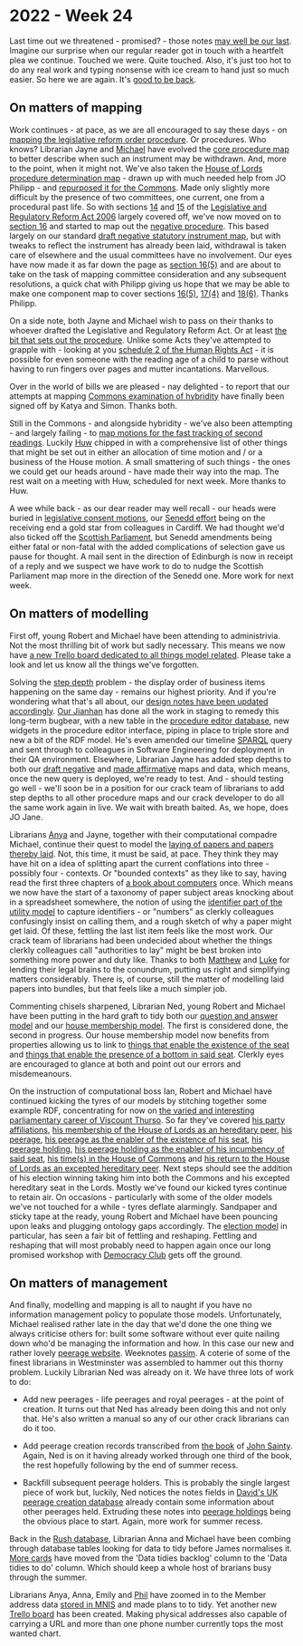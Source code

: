 # 2022 - Week 24

Last time out we threatened - promised? - those notes [may well be our last](https://ukparliament.github.io/ontologies/meta/weeknotes/2022/21/#voices-off---a-crisis-of-weeknoting-confidence). Imagine our surprise when our regular reader got in touch with a heartfelt plea we continue. Touched we were. Quite touched. Also, it's just too hot to do any real work and typing nonsense with ice cream to hand just so much easier. So here we are again. It's [good to be back](https://www.youtube.com/watch?v=1Msnt4lLm-g&t=105s).

## On matters of mapping

Work continues - at pace, as we are all encouraged to say these days - on [mapping the legislative reform order procedure](https://ukparliament.github.io/ontologies/procedure/maps/legislation/secondary/statutory-instruments/super-affirmative-procedures/#legislative-reform-order). Or procedures. Who knows? Librarian Jayne and [Michael](https://twitter.com/fantasticlife) have evolved the [core procedure map](https://ukparliament.github.io/ontologies/procedure/maps/legislation/secondary/statutory-instruments/super-affirmative-procedures/legislative-reform-orders/legislative-reform-order.pdf) to better describe when such an instrument may be withdrawn. And, more to the point, when it might not. We've also taken the [House of Lords procedure determination map](https://ukparliament.github.io/ontologies/procedure/maps/legislation/secondary/statutory-instruments/super-affirmative-procedures/legislative-reform-orders/components/lords/procedure-determination/procedure-determination.pdf) - drawn up with much needed help from JO Philipp - and [repurposed it for the Commons](https://ukparliament.github.io/ontologies/procedure/maps/legislation/secondary/statutory-instruments/super-affirmative-procedures/legislative-reform-orders/components/commons/procedure-determination/procedure-determination.pdf). Made only slightly more difficult by the presence of two committees, one current, one from a procedural past life. So with sections [14](https://www.legislation.gov.uk/ukpga/2006/51/part/1/crossheading/procedure#section-14) and [15](https://www.legislation.gov.uk/ukpga/2006/51/part/1/crossheading/procedure#section-15) of the [Legislative and Regulatory Reform Act 2006](https://www.legislation.gov.uk/ukpga/2006/51/contents) largely covered off, we've now moved on to [section 16](https://www.legislation.gov.uk/ukpga/2006/51/part/1/crossheading/procedure#section-16) and started to map out the [negative procedure](https://ukparliament.github.io/ontologies/procedure/maps/legislation/secondary/statutory-instruments/super-affirmative-procedures/legislative-reform-orders/components/draft-negative/draft-negative.pdf). This based largely on our standard [draft negative statutory instrument map](https://ukparliament.github.io/ontologies/procedure/maps/legislation/secondary/statutory-instruments/negative-procedures/draft/draft-negative.pdf), but with tweaks to reflect the instrument has already been laid, withdrawal is taken care of elsewhere and the usual committees have no involvement. Our eyes have now made it as far down the page as [section 16(5)](https://www.legislation.gov.uk/ukpga/2006/51/part/1/crossheading/procedure#section-16-5) and are about to take on the task of mapping committee consideration and any subsequent resolutions, a quick chat with Philipp giving us hope that we may be able to make one component map to cover sections [16(5)](https://www.legislation.gov.uk/ukpga/2006/51/part/1/crossheading/procedure#section-16-5), [17(4)](https://www.legislation.gov.uk/ukpga/2006/51/part/1/crossheading/procedure#section-17-4) and [18(6)](https://www.legislation.gov.uk/ukpga/2006/51/part/1/crossheading/procedure#section-18-6). Thanks Philipp. 

On a side note, both Jayne and Michael wish to pass on their thanks to whoever drafted the Legislative and Regulatory Reform Act. Or at least [the bit that sets out the procedure](https://www.legislation.gov.uk/ukpga/2006/51/part/1/crossheading/procedure). Unlike some Acts they've attempted to grapple with - looking at you [schedule 2 of the Human Rights Act](https://www.legislation.gov.uk/ukpga/1998/42/schedule/2) - it is possible for even someone with the reading age of a child to parse without having to run fingers over pages and mutter incantations. Marvellous.

Over in the world of bills we are pleased - nay delighted - to report that our attempts at mapping [Commons examination of hybridity](https://ukparliament.github.io/ontologies/hprocedure/maps/legislation/primary/public-bills/components/commons/examination-and-standing-orders-committee/examination-and-standing-orders-committee.pdf) have finally been signed off by Katya and Simon. Thanks both.

Still in the Commons - and alongside hybridity - we've also been attempting - and largely failing - to [map motions for the fast tracking of second readings](https://ukparliament.github.io/ontologies/procedure/maps/legislation/primary/public-bills/components/commons/fast-track-second-reading/fast-track-second-reading.pdf). Luckily [Huw](https://twitter.com/HuwYardley) chipped in with a comprehensive list of other things that might be set out in either an allocation of time motion and / or a business of the House motion. A small smattering of such things - the ones we could get our heads around - have made their way into the map. The rest wait on a meeting with Huw, scheduled for next week. More thanks to Huw.

A wee while back - as our dear reader may well recall - our heads were buried in [legislative consent motions](https://ukparliament.github.io/ontologies/procedure/maps/legislation/primary/#legislative-consent-motions), our [Senedd effort](https://ukparliament.github.io/ontologies/procedure/maps/legislation/primary/public-bills/components/devolved-legislature-consent/senedd-cymru/senedd-cymru-consent.pdf) being on the receiving end a gold star from colleagues in Cardiff. We had thought we'd also ticked off the [Scottish Parliament](https://ukparliament.github.io/ontologies/procedure/maps/legislation/primary/public-bills/components/devolved-legislature-consent/scottish-parliament/scottish-parliament-consent.pdf), but Senedd amendments being either fatal or non-fatal with the added complications of selection gave us pause for thought. A mail sent in the direction of Edinburgh is now in receipt of a reply and we suspect we have work to do to nudge the Scottish Parliament map more in the direction of the Senedd one. More work for next week.

## On matters of modelling

First off, young Robert and Michael have been attending to administrivia. Not the most thrilling bit of work but sadly necessary. This means we now have [a new Trello board dedicated to all things model related](https://trello.com/b/KMFS2IuX/parliament-models). Please take a look and let us know all the things we've forgotten.

Solving the [step depth](https://ukparliament.github.io/ontologies/procedure/procedure-ontology#d4e289) problem - the display order of business items happening on the same day - remains our highest priority. And if you're wondering what that's all about, our [design notes have been updated accordingly](https://ukparliament.github.io/ontologies/procedure/maps/meta/design-notes/#business-items-actualisation-and-step-depths). [Our Jianhan](https://twitter.com/jianhanzhu) has done all the work in staging to remedy this long-term bugbear, with a new table in the [procedure editor database](https://github.com/ukparliament/ontologies/blob/master/procedure/meta/editor/schema.svg), new widgets in the procedure editor interface, piping in place to triple store and new a bit of the RDF model. He's even amended our timeline [SPARQL](https://en.wikipedia.org/wiki/SPARQL) query and sent through to colleagues in Software Engineering for deployment in their QA environment. Elsewhere, Librarian Jayne has added step depths to both our [draft negative](https://ukparliament.github.io/ontologies/procedure/maps/legislation/secondary/statutory-instruments/negative-procedures/draft/draft-negative.pdf) and [made affirmative](https://ukparliament.github.io/ontologies/procedure/maps/legislation/secondary/statutory-instruments/affirmative-procedures/made/made-affirmative.pdf) maps and data, which means, once the new query is deployed, we're ready to test. And - should testing go well - we'll soon be in a position for our crack team of librarians to add step depths to all other procedure maps and our crack developer to do all the same work again in live. We wait with breath baited. As, we hope, does JO Jane.

Librarians [Anya](https://twitter.com/bitten_) and Jayne, together with their computational compadre Michael, continue their quest to model the [laying of papers and papers thereby laid](https://ukparliament.github.io/ontologies/laying/laying-ontology). Not, this time, it must be said, at pace. They think they may have hit on a idea of splitting apart the current conflations into three - possibly four - contexts. Or "bounded contexts" as they like to say, having read the first three chapters of [a book about computers](https://www.amazon.com/gp/product/0321125215/) once. Which means we now have the start of a taxonomy of paper subject areas knocking about in a spreadsheet somewhere, the notion of using the [identifier part of the utility model](https://ukparliament.github.io/ontologies/utility/utility-ontology#d4e107) to capture identifiers - or "numbers" as clerkly colleagues confusingly insist on calling them, and a rough sketch of why a paper might get laid. Of these, fettling the last list item feels like the most work. Our crack team of librarians had been undecided about whether the things clerkly colleagues call "authorities to lay" might be best broken into something more power and duty like. Thanks to both [Matthew](https://twitter.com/mattwadd) and [Luke](https://twitter.com/Lenorbury) for lending their legal brains to the conundrum, putting us right and simplifying matters considerably. There is, of course, still the matter of modelling laid papers into bundles, but that feels like a much simpler job.

Commenting chisels sharpened, Librarian Ned, young Robert and Michael have been putting in the hard graft to tidy both our [question and answer model](https://ukparliament.github.io/ontologies/question-and-answer/question-and-answer-ontology) and our [house membership model](https://ukparliament.github.io/ontologies/house-membership/house-membership-ontology). The first is considered done, the second in progress. Our house membership model now benefits from properties allowing us to link to [things that enable the existence of the seat](https://ukparliament.github.io/ontologies/house-membership/house-membership-ontology#d4e210) and [things that enable the presence of a bottom in said seat](https://ukparliament.github.io/ontologies/house-membership/house-membership-ontology#d4e221). Clerkly eyes are encouraged to glance at both and point out our errors and misdemeanours.

On the instruction of computational boss Ian, Robert and Michael have continued kicking the tyres of our models by stitching together some example RDF, concentrating for now on [the varied and interesting parliamentary career of Viscount Thurso](https://github.com/ukparliament/ontologies/tree/master/meta/example-rdf/house-membership/john-thurso). So far they've covered [his party affiliations](https://github.com/ukparliament/ontologies/blob/master/meta/example-rdf/house-membership/john-thurso/john-thurso.ttl#L373), [his membership of the House of Lords as an hereditary peer](https://github.com/ukparliament/ontologies/blob/master/meta/example-rdf/house-membership/john-thurso/john-thurso.ttl#L79), [his peerage](https://github.com/ukparliament/ontologies/blob/master/meta/example-rdf/house-membership/john-thurso/john-thurso.ttl#L468), [his peerage as the enabler of the existence of his seat](https://github.com/ukparliament/ontologies/blob/master/meta/example-rdf/house-membership/john-thurso/john-thurso.ttl#L97), [his peerage holding](https://github.com/ukparliament/ontologies/blob/master/meta/example-rdf/house-membership/john-thurso/john-thurso.ttl#L550), [his peerage holding as the enabler of his incumbency of said seat](https://github.com/ukparliament/ontologies/blob/master/meta/example-rdf/house-membership/john-thurso/john-thurso.ttl#L123), [his time(s) in the House of Commons](https://github.com/ukparliament/ontologies/blob/master/meta/example-rdf/house-membership/john-thurso/john-thurso.ttl#L140) and [his return to the House of Lords as an excepted hereditary peer](https://github.com/ukparliament/ontologies/blob/master/meta/example-rdf/house-membership/john-thurso/john-thurso.ttl#L324). Next steps should see the addition of his election winning taking him into both the Commons and his excepted hereditary seat in the Lords. Mostly we've found our kicked tyres continue to retain air. On occasions - particularly with some of the older models we've not touched for a while - tyres deflate alarmingly. Sandpaper and sticky tape at the ready, young Robert and Michael have been pouncing upon leaks and plugging ontology gaps accordingly. The [election model](https://ukparliament.github.io/ontologies/election/election-ontology) in particular, has seen a fair bit of fettling and reshaping. Fettling and reshaping that will most probably need to happen again once our long promised workshop with [Democracy Club](https://democracyclub.org.uk/) gets off the ground.

## On matters of management

And finally, modelling and mapping is all to naught if you have no information management policy to populate those models. Unfortunately, Michael realised rather late in the day that we'd done the one thing we always criticise others for: built some software without ever quite nailing down who'd be managing the information and how. In this case our new and rather lovely [peerage website](https://peerages.historyofparliamentonline.org/). Weeknotes [passim](https://ukparliament.github.io/ontologies/meta/weeknotes/2022/20/#a-peerage-database---finally-live). A coterie of some of the finest librarians in Westminster was assembled to hammer out this thorny problem. Luckily Librarian Ned was already on it. We have three lots of work to do:

* Add new peerages - life peerages and royal peerages - at the point of creation. It turns out that Ned has already been doing this and not only that. He's also written a manual so any of our other crack librarians can do it too.

* Add peerage creation records transcribed from [the book](https://www.wiley.com/en-gb/Peerage+Creations%3A+Chronological+Lists+of+Creations+in+the+Peerages+of+England+and+Great+Britain+1649+1800+and+of+Ireland+1603+1898-p-9781405180436) of [John Sainty](https://en.wikipedia.org/wiki/John_Sainty_(parliamentary_official)). Again, Ned is on it having already worked through one third of the book, the rest hopefully following by the end of summer recess.

* Backfill subsequent peerage holders. This is probably the single largest piece of work but, luckily, Ned notices the notes fields in [David's UK peerage creation database](http://peerages.info/) already contain some information about other peerages held. Extruding these notes into [peerage holdings](https://ukparliament.github.io/ontologies/peerage/peerage-ontology#d4e112) being the obvious place to start. Again, more work for summer recess.

Back in the [Rush database](https://membersafter1832.historyofparliamentonline.org/), Librarian Anna and Michael have been combing through database tables looking for data to tidy before James normalises it. [More cards](https://trello.com/b/4JA1hW6I/rush-data-2020) have moved from the 'Data tidies backlog' column to the 'Data tidies to do' column. Which should keep a whole host of brarians busy through the summer.

Librarians Anya, Anna, Emily and [Phil](https://twitter.com/philbgorman) have zoomed in to the Member address data [stored in MNIS](https://raw.githubusercontent.com/ukparliament/ontologies/master/meta/relational/mnis/schema.svg) and made plans to to tidy. Yet another new [Trello board](https://trello.com/b/owaHiYDj/mnis-contact-points) has been created. Making physical addresses also capable of carrying a URL and more than one phone number currently tops the most wanted chart.